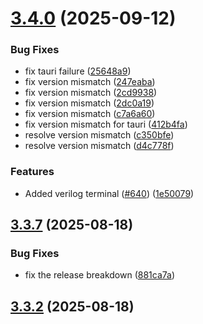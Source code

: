# [3.4.0](https://github.com/ThatDeparted2061/cv-frontend-vue/compare/v3.3.7...v3.4.0) (2025-09-12)


### Bug Fixes

* fix tauri failure ([25648a9](https://github.com/ThatDeparted2061/cv-frontend-vue/commit/25648a959b63307c4dc15e8c305cf3f9df783ecf))
* fix version mismatch ([247eaba](https://github.com/ThatDeparted2061/cv-frontend-vue/commit/247eaba3d1b70322b66865e0e0864a9263680bd2))
* fix version mismatch ([2cd9938](https://github.com/ThatDeparted2061/cv-frontend-vue/commit/2cd99384bb7d7013ce1445385f72e72694a5a1a9))
* fix version mismatch ([2dc0a19](https://github.com/ThatDeparted2061/cv-frontend-vue/commit/2dc0a192bc5e6b2b19dca7351e9ae5cca4028014))
* fix version mismatch ([c7a6a60](https://github.com/ThatDeparted2061/cv-frontend-vue/commit/c7a6a606d8bf375d7f73c7b32b1d29ad7f234b08))
* fix version mismatch for tauri ([412b4fa](https://github.com/ThatDeparted2061/cv-frontend-vue/commit/412b4fa9a5267e5679d976bf27d192fd99e1b35b))
* resolve version mismatch ([c350bfe](https://github.com/ThatDeparted2061/cv-frontend-vue/commit/c350bfe5e3091ac65c88870b7e91b1e21a50988b))
* resolve version mismatch ([d4c778f](https://github.com/ThatDeparted2061/cv-frontend-vue/commit/d4c778fbfedc11adb0b0e302eacabbf8c7a53714))


### Features

* Added verilog terminal ([#640](https://github.com/ThatDeparted2061/cv-frontend-vue/issues/640)) ([1e50079](https://github.com/ThatDeparted2061/cv-frontend-vue/commit/1e50079790bd55db0083f2b715035c8e29766f7b))



## [3.3.7](https://github.com/ThatDeparted2061/cv-frontend-vue/compare/v3.3.4...v3.3.7) (2025-08-18)


### Bug Fixes

* fix the release breakdown ([881ca7a](https://github.com/ThatDeparted2061/cv-frontend-vue/commit/881ca7a00b6da1dd7d168aa8e9cdeadcdd4efd34))



## [3.3.2](https://github.com/ThatDeparted2061/cv-frontend-vue/compare/v3.3.1...v3.3.2) (2025-08-18)




